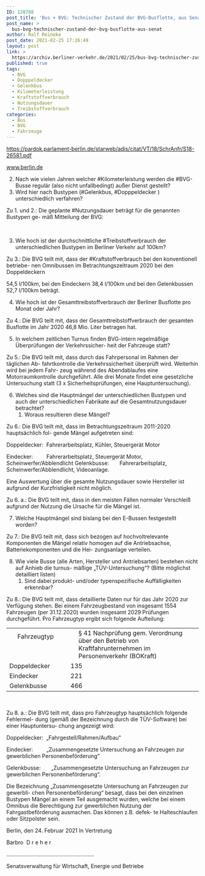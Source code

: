 ```yaml
---
ID: 128788
post_title: 'Bus + BVG: Technischer Zustand der BVG-Busflotte, aus Senat'
post_name: >
  bus-bvg-technischer-zustand-der-bvg-busflotte-aus-senat
author: Ralf Reineke
post_date: 2021-02-25 17:26:49
layout: post
link: >
  https://archiv.berliner-verkehr.de/2021/02/25/bus-bvg-technischer-zustand-der-bvg-busflotte-aus-senat/
published: true
tags:
  - BVG
  - Dopppeldecker
  - Gelenkbus
  - Kilometerleistung
  - Kraftstoffverbrauch
  - Nutzungsdauer
  - Treibstoffverbrauch
categories:
  - Bus
  - BVG
  - Fahrzeuge
---
```

https://pardok.parlament-berlin.de/starweb/adis/citat/VT/18/SchrAnfr/S18-26581.pdf

www.berlin.de
<ol start="2">
 	<li>Nach wie vielen Jahren welcher #Kilometerleistung werden die #BVG-Busse regulär (also nicht unfallbedingt) außer Dienst gestellt?</li>
 	<li>Wird hier nach Bustypen (#Gelenkbus, #Dopppeldecker ) unterschiedlich verfahren?</li>
</ol>
Zu 1. und 2.: Die geplante #Nutzungsdauer beträgt für die genannten Bustypen ge- mäß Mitteilung der BVG:

&nbsp;
<ol start="3">
 	<li>Wie hoch ist der durchschnittliche #Treibstoffverbrauch der unterschiedlichen Bustypen im Berliner Verkehr auf 100km?</li>
</ol>
Zu 3.: Die BVG teilt mit, dass der #Kraftstoffverbrauch bei den konventionell betriebe- nen Omnibussen im Betrachtungszeitraum 2020 bei den Doppeldeckern

54,5 l/100km, bei den Eindeckern 38,4 l/100km und bei den Gelenkbussen 52,7 l/100km beträgt.
<ol start="4">
 	<li>Wie hoch ist der Gesamttreibstoffverbrauch der Berliner Busflotte pro Monat oder Jahr?</li>
</ol>
Zu 4.: Die BVG teilt mit, dass der Gesamttreibstoffverbrauch der gesamten Busflotte im Jahr 2020 46,8 Mio. Liter betragen hat.
<ol start="5">
 	<li>In welchem zeitlichen Turnus finden BVG-intern regelmäßige Überprüfungen der Verkehrssicher- heit der Fahrzeuge statt?</li>
</ol>
Zu 5.: Die BVG teilt mit, dass durch das Fahrpersonal im Rahmen der täglichen Ab- fahrtkontrolle die Verkehrssicherheit überprüft wird. Weiterhin wird bei jedem Fahr- zeug während des Abendablaufes eine Motorraumkontrolle durchgeführt. Alle drei Monate findet eine gesetzliche Untersuchung statt (3 x Sicherheitsprüfungen, eine Hauptuntersuchung).
<ol start="6">
 	<li>Welches sind die Hauptmängel der unterschiedlichen Bustypen und auch der unterschiedlichen Fabrikate auf die Gesamtnutzungsdauer betrachtet?
<ol>
 	<li>Woraus resultieren diese Mängel?</li>
</ol>
</li>
</ol>
Zu 6.: Die BVG teilt mit, dass im Betrachtungszeitraum 2011-2020 hauptsächlich fol- gende Mängel aufgetreten sind:

Doppeldecker:  Fahrerarbeitsplatz, Kühler, Steuergerät Motor

Eindecker:         Fahrerarbeitsplatz, Steuergerät Motor, Scheinwerfer/Abblendlicht Gelenkbusse:       Fahrerarbeitsplatz, Scheinwerfer/Abblendlicht, Videoanlage.

Eine Auswertung über die gesamte Nutzungsdauer sowie Hersteller ist aufgrund der Kurzfristigkeit nicht möglich.

Zu 6. a.: Die BVG teilt mit, dass in den meisten Fällen normaler Verschleiß aufgrund der Nutzung die Ursache für die Mängel ist.
<ol start="7">
 	<li>Welche Hauptmängel sind bislang bei den E-Bussen festgestellt worden?</li>
</ol>
Zu 7.: Die BVG teilt mit, dass sich bezogen auf hochvoltrelevante Komponenten die Mängel relativ homogen auf die Antriebsachse, Batteriekomponenten und die Hei- zungsanlage verteilen.
<ol start="8">
 	<li>Wie viele Busse (alle Arten, Hersteller und Antriebsarten) bestehen nicht auf Anhieb die turnus- mäßige „TÜV-Untersuchung“? (Bitte möglichst detailliert listen)
<ol>
 	<li>Sind dabei produkt- und/oder typenspezifische Auffälligkeiten erkennbar?</li>
</ol>
</li>
</ol>
Zu 8.: Die BVG teilt mit, dass detaillierte Daten nur für das Jahr 2020 zur Verfügung stehen. Bei einem Fahrzeugbestand von insgesamt 1554 Fahrzeugen (per 31.12.2020) wurden insgesamt 2029 Prüfungen durchgeführt. Pro Fahrzeugtyp ergibt sich folgende Aufteilung:
<table>
<tbody>
<tr>
<td width="5">&nbsp;</td>
<td width="103">Fahrzeugtyp</td>
<td width="5">&nbsp;</td>
<td rowspan="2" width="5">&nbsp;</td>
<td rowspan="2" width="299">§ 41 Nachprüfung gem. Verordnung über den Betrieb von Kraftfahrunternehmen im Personenverkehr (BOKraft)</td>
<td rowspan="2" width="5">&nbsp;</td>
</tr>
<tr>
<td colspan="3" width="113">&nbsp;</td>
</tr>
<tr>
<td colspan="3" width="113">Doppeldecker</td>
<td colspan="3" width="310">135</td>
</tr>
<tr>
<td colspan="3" width="113">Eindecker</td>
<td colspan="3" width="310">221</td>
</tr>
<tr>
<td colspan="3" width="113">Gelenkbusse</td>
<td colspan="3" width="310">466</td>
</tr>
</tbody>
</table>
&nbsp;

Zu 8. a.: Die BVG teilt mit, dass pro Fahrzeugtyp hauptsächlich folgende Fehlermel- dung (gemäß der Bezeichnung durch die TÜV-Software) bei einer Hauptuntersu- chung angezeigt wird:

Doppeldecker:  „Fahrgestell/Rahmen/Aufbau“

Eindecker:         „Zusammengesetzte Untersuchung an Fahrzeugen zur gewerblichen Personenbeförderung“

Gelenkbusse:       „Zusammengesetzte Untersuchung an Fahrzeugen zur gewerblichen Personenbeförderung“.

Die Bezeichnung „Zusammengesetzte Untersuchung an Fahrzeugen zur gewerbli- chen Personenbeförderung“ besagt, dass bei den einzelnen Bustypen Mängel an einem Teil ausgemacht wurden, welche bei einem Omnibus die Berechtigung zur gewerblichen Nutzung der Fahrgastbeförderung ausmachen. Das können z.B. defek- te Halteschlaufen oder Sitzpolster sein.

Berlin, den 24. Februar 2021 In Vertretung

Barbro  D r e h e r

.........................................................

Senatsverwaltung für Wirtschaft, Energie und Betriebe